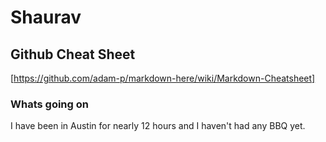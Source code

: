 # Shaurav

## Github Cheat Sheet
[https://github.com/adam-p/markdown-here/wiki/Markdown-Cheatsheet]

### Whats going on
I have been in Austin for nearly 12 hours and I haven't had any BBQ yet. 

